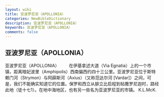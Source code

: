 ```yaml
---
layout: wiki
title: 亚波罗尼亚（APOLLONIA）
categories: NewBibleDictionary
description: 亚波罗尼亚（APOLLONIA）
keywords: 亚波罗尼亚（APOLLONIA）
comments: false
---
```


## 亚波罗尼亚（APOLLONIA）



亚波罗尼亚（APOLLONIA）
　　在伊基拿述大道（Via Egnatia）上的一个市镇，距离暗妃波里（Amphipolis）西南偏西约四十三公里。亚波罗尼亚位于斯特赖门河（Strymon）与阿薛斯河（Axius）（又称范达尔河 [Vardar]）之间，可是，我们不能确实知道它的位置。保罗和西立从腓立比启程到帖撒罗尼迦时，路经此地（徒十七1）。在地中海地区，也有另一些名为亚波罗尼亚的市镇。
K.L.McK.



